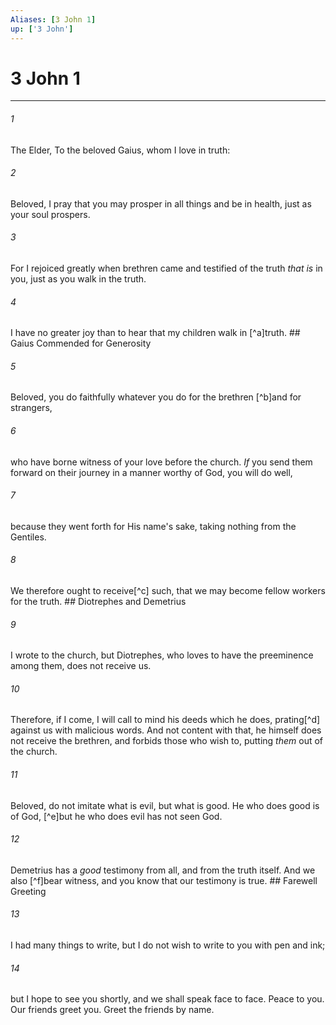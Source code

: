 ```yaml
---
Aliases: [3 John 1]
up: ['3 John']
---
```

# 3 John 1

***


###### 1 
The Elder, To the beloved Gaius, whom I love in truth: 

###### 2 
Beloved, I pray that you may prosper in all things and be in health, just as your soul prospers. 

###### 3 
For I rejoiced greatly when brethren came and testified of the truth _that is_ in you, just as you walk in the truth. 

###### 4 
I have no greater joy than to hear that my children walk in [^a]truth. ## Gaius Commended for Generosity 

###### 5 
Beloved, you do faithfully whatever you do for the brethren [^b]and for strangers, 

###### 6 
who have borne witness of your love before the church. _If_ you send them forward on their journey in a manner worthy of God, you will do well, 

###### 7 
because they went forth for His name's sake, taking nothing from the Gentiles. 

###### 8 
We therefore ought to receive[^c] such, that we may become fellow workers for the truth. ## Diotrephes and Demetrius 

###### 9 
I wrote to the church, but Diotrephes, who loves to have the preeminence among them, does not receive us. 

###### 10 
Therefore, if I come, I will call to mind his deeds which he does, prating[^d] against us with malicious words. And not content with that, he himself does not receive the brethren, and forbids those who wish to, putting _them_ out of the church. 

###### 11 
Beloved, do not imitate what is evil, but what is good. He who does good is of God, [^e]but he who does evil has not seen God. 

###### 12 
Demetrius has a _good_ testimony from all, and from the truth itself. And we also [^f]bear witness, and you know that our testimony is true. ## Farewell Greeting 

###### 13 
I had many things to write, but I do not wish to write to you with pen and ink; 

###### 14 
but I hope to see you shortly, and we shall speak face to face. Peace to you. Our friends greet you. Greet the friends by name.
